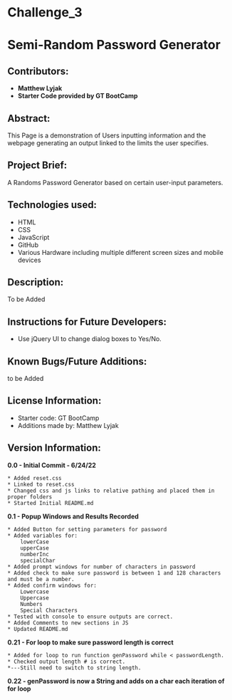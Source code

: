 # Challenge_3
# Semi-Random Password Generator

## Contributors:

* **Matthew Lyjak**
* **Starter Code provided by GT BootCamp**

## Abstract:

This Page is a demonstration of Users inputting information and the webpage generating an output linked to the limits the user specifies.

## Project Brief:

A Randoms Password Generator based on certain user-input parameters.

## Technologies used:

* HTML
* CSS
* JavaScript
* GitHub
* Various Hardware including multiple different screen sizes and mobile devices

## Description:

<!-- https://mlyjak1.github.io/Challenge_2/ -->

To be Added

<!-- ![](assets/images/Challenge%202%20Screenshot.png) -->

## Instructions for Future Developers:

- Use jQuery UI to change dialog boxes to Yes/No.

## Known Bugs/Future Additions:

to be Added

## License Information:

* Starter code: GT BootCamp
* Additions made by: Matthew Lyjak

## Version Information:

**0.0 - Initial Commit - 6/24/22**
    
    * Added reset.css
    * Linked to reset.css
    * Changed css and js links to relative pathing and placed them in proper folders
    * Started Initial README.md

**0.1 - Popup Windows and Results Recorded**
    
    * Added Button for setting parameters for password
    * Added variables for:
        lowerCase
        upperCase
        numberInc
        specialChar
    * Added prompt windows for number of characters in password
    * Added check to make sure password is between 1 and 128 characters and must be a number.
    * Added confirm windows for:
        Lowercase
        Uppercase
        Numbers
        Special Characters
    * Tested with console to ensure outputs are correct.
    * Added Comments to new sections in JS
    * Updated README.md

**0.21 - For loop to make sure password length is correct**

    * Added for loop to run function genPassword while < passwordLength.
    * Checked output length # is correct.
    *---Still need to switch to string length.

**0.22 - genPassword is now a String and adds on a char each iteration of for loop**